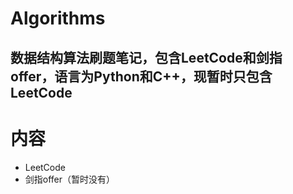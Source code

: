 # Algorithms
数据结构算法刷题笔记，包含LeetCode和剑指offer，语言为Python和C++，现暂时只包含LeetCode
---
# 内容
- LeetCode
- 剑指offer（暂时没有）